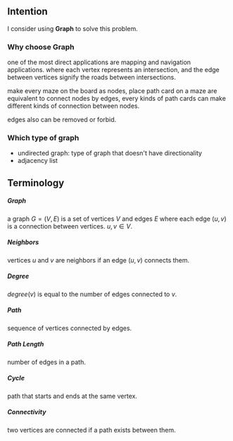 ## Intention

I consider using **Graph** to solve this problem.

### Why choose **Graph**

one of the most direct applications are mapping and navigation applications.
where each vertex represents an intersection,
and the edge between vertices signify the roads between intersections.

make every maze on the board as nodes,
place path card on a maze are equivalent to connect nodes by edges,
every kinds of path cards can make different kinds of connection between nodes.

edges also can be removed or forbid.

### Which type of graph

- undirected graph: type of graph that doesn't have directionality
- adjacency list

## Terminology

##### Graph

a graph $G=(V,E)$ is a set of vertices $V$ and edges $E$
where each edge $(u, v)$ is a connection between vertices. $u,v \in V$.

##### Neighbors

vertices $u$ and $v$ are neighbors if an edge $(u, v)$ connects them.

##### Degree

$degree(v)$ is equal to the number of edges connected to $v$.

##### Path

sequence of vertices connected by edges.

##### Path Length

number of edges in a path.

##### Cycle

path that starts and ends at the same vertex.

##### Connectivity

two vertices are connected if a path exists between them.
